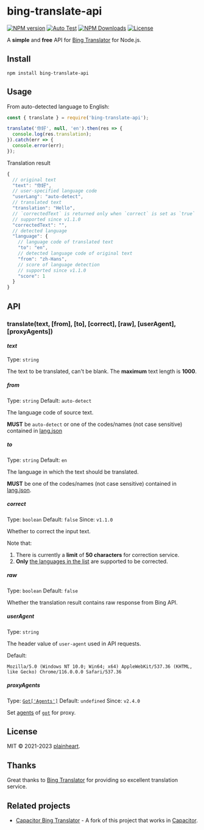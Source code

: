 # bing-translate-api
[![NPM version](https://img.shields.io/npm/v/bing-translate-api.svg?style=flat)](https://www.npmjs.org/package/bing-translate-api)
[![Auto Test](https://github.com/plainheart/bing-translate-api/actions/workflows/autotest.yml/badge.svg)](https://github.com/plainheart/bing-translate-api/actions/workflows/autotest.yml)
[![NPM Downloads](https://img.shields.io/npm/dm/bing-translate-api.svg)](https://npmcharts.com/compare/bing-translate-api?minimal=true)
[![License](https://img.shields.io/npm/l/bing-translate-api.svg)](https://github.com/plainheart/bing-translate-api/blob/master/LICENSE)

A **simple** and **free** API for [Bing Translator](https://bing.com/translator) for Node.js.

## Install 

```
npm install bing-translate-api
```

## Usage

From auto-detected language to English:

```js
const { translate } = require('bing-translate-api');

translate('你好', null, 'en').then(res => {
  console.log(res.translation);
}).catch(err => {
  console.error(err);
});
```

Translation result

```js
{
  // original text
  "text": "你好",
  // user-specified language code
  "userLang": "auto-detect",
  // translated text
  "translation": "Hello",
  // `correctedText` is returned only when `correct` is set as `true`
  // supported since v1.1.0
  "correctedText": "",
  // detected language
  "language": {
    // language code of translated text
    "to": "en",
    // detected language code of original text
    "from": "zh-Hans",
    // score of language detection
    // supported since v1.1.0
    "score": 1
  }
}
```

## API

### translate(text, [from], [to], [correct], [raw], [userAgent], [proxyAgents])

#### _text_

Type: `string`

The text to be translated, can't be blank. The **maximum** text length is **1000**.

##### _from_
Type: `string` Default: `auto-detect`

The language code of source text.

**MUST** be `auto-detect` or one of the codes/names (not case sensitive) contained in [lang.json](https://github.com/plainheart/bing-translate-api/blob/master/src/lang.json)

##### _to_
Type: `string` Default: `en`

The language in which the text should be translated.

**MUST** be one of the codes/names (not case sensitive) contained in [lang.json](https://github.com/plainheart/bing-translate-api/blob/master/src/lang.json).

##### _correct_
Type: `boolean` Default: `false` Since: `v1.1.0`

Whether to correct the input text.

Note that:
1) There is currently a **limit** of **50 characters** for correction service.
2) **Only** [the languages in the list](https://github.com/plainheart/bing-translate-api/blob/master/src/lang.js#L10-L29) are supported to be corrected.

##### _raw_
Type: `boolean` Default: `false`

Whether the translation result contains raw response from Bing API.

##### _userAgent_
Type: `string`

The header value of `user-agent` used in API requests. 

Default:
```
Mozilla/5.0 (Windows NT 10.0; Win64; x64) AppleWebKit/537.36 (KHTML, like Gecko) Chrome/116.0.0.0 Safari/537.36
```

##### _proxyAgents_
Type: [`Got['Agents']`](https://github.com/sindresorhus/got/blob/main/source/core/options.ts#L50-L54) Default: `undefined` Since: `v2.4.0`

Set [agents](https://github.com/sindresorhus/got/blob/main/documentation/tips.md#proxying) of [`got`](https://github.com/sindresorhus/got) for proxy.

## License

MIT &copy; 2021-2023 [plainheart](https://github.com/plainheart).

## Thanks

Great thanks to [Bing Translator](https://bing.com/translator) for providing so excellent translation service.

## Related projects
- [Capacitor Bing Translator](https://github.com/sabereen/capacitor-bing-translator) - A fork of this project that works in [Capacitor](https://capacitorjs.com).
